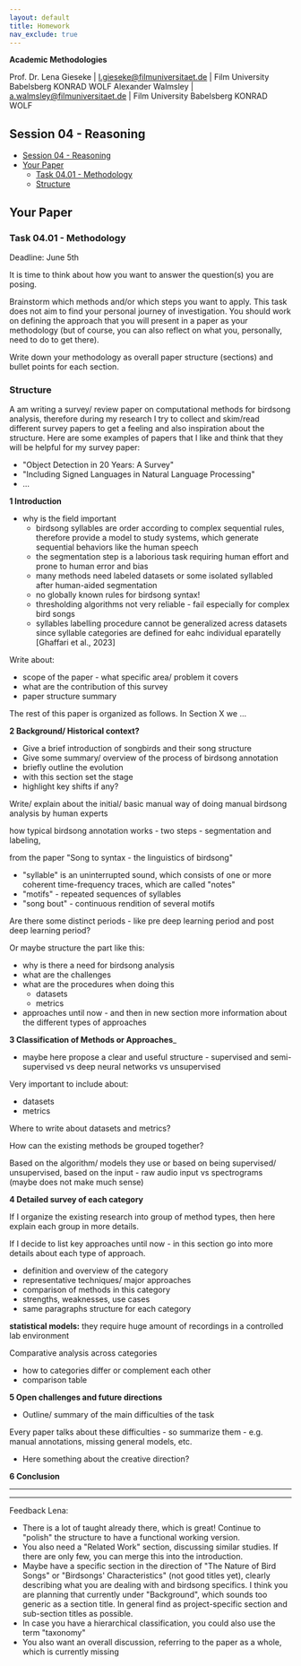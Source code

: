 ```yaml
---
layout: default
title: Homework
nav_exclude: true
---
```


**Academic Methodologies**
  
Prof. Dr. Lena Gieseke \| l.gieseke@filmuniversitaet.de \| Film University Babelsberg KONRAD WOLF
Alexander Walmsley \| a.walmsley@filmuniversitaet.de \| Film University Babelsberg KONRAD WOLF

## Session 04 - Reasoning

* [Session 04 - Reasoning](#session-04---reasoning)
* [Your Paper](#your-paper)
    * [Task 04.01 - Methodology](#task-0401---methodology)
    * [Structure](#structure)

## Your Paper

### Task 04.01 - Methodology

Deadline: June 5th


It is time to think about how you want to answer the question(s) you are posing.  

Brainstorm which methods and/or which steps you want to apply. This task does not aim to find your personal journey of investigation. You should work on defining the approach that you will present in a paper as your methodology (but of course, you can also reflect on what you, personally, need to do to get there). 

Write down your methodology as overall paper structure (sections) and bullet points for each section.

### Structure

A am writing a survey/ review paper on computational methods for birdsong analysis, therefore during my research I try to collect and skim/read different survey papers to get a feeling and also inspiration about the structure.
Here are some examples of papers that I like and think that they will be helpful for my survey paper:

- "Object Detection in 20 Years: A Survey" 
- "Including Signed Languages in Natural Language Processing" 
- ...

__1 Introduction__

- why is the field important
    - birdsong syllables are order according to complex sequential rules, therefore provide a model to study systems, which generate sequential behaviors like the human speech
    - the segmentation step is a laborious task requiring human effort and prone to human error and bias
    - many methods need labeled datasets or some isolated syllabled after human-aided segmentation 
    - no globally known rules for birdsong syntax!
    - thresholding algorithms not very reliable - fail especially for complex bird songs 
    - syllables labelling procedure cannot be generalized acress datasets since syllable categories are defined for eahc individual eparatelly [Ghaffari et al., 2023] 

Write about:

- scope of the paper - what specific area/ problem it covers
- what are the contribution of this survey
- paper structure summary 

The rest of this paper is organized as follows. In Section X we ... 

__2 Background/ Historical context?__

- Give a brief introduction of songbirds and their song structure 
- Give some summary/ overview of the process of birdsong annotation 
- briefly outline the evolution
- with this section set the stage
- highlight key shifts if any?

Write/ explain about the initial/ basic manual way of doing manual birdsong analysis by human experts

how typical birdsong annotation works - two steps - segmentation and labeling,  

from the paper "Song to syntax - the linguistics of birdsong"

- "syllable" is an uninterrupted sound, which consists of one or more coherent time-frequency traces, which are called "notes"
- "motifs" - repeated sequences of syllables
- "song bout" - continuous rendition of several motifs

Are there some distinct periods - like pre deep learning period and post deep learning period?

Or maybe structure the part like this:

- why is there a need for birdsong analysis
- what are the challenges
- what are the procedures when doing this
    - datasets
    - metrics
- approaches until now - and then in new section more information about the different types of approaches

__3 Classification of Methods or Approaches___

- maybe here propose a clear and useful structure - supervised and semi-supervised vs deep neural networks vs unsupervised

Very important to include about:

- datasets 
- metrics 

Where to write about datasets and metrics?

How can the existing methods be grouped together?

Based on the algorithm/ models they use or based on being supervised/ unsupervised, based on the input - raw audio input vs spectrograms (maybe does not make much sense)

__4 Detailed survey of each category__

If I organize the existing research into group of method types, then here explain each group in more details.

If I decide to list key approaches until now - in this section go into more details about each type of approach.

- definition and overview of the category
- representative techniques/ major approaches
- comparison of methods in this category
- strengths, weaknesses, use cases
- same paragraphs structure for each category

__statistical models:__ they require huge amount of recordings in a controlled lab environment

Comparative analysis across categories
- how to categories differ or complement each other
- comparison table

__5 Open challenges and future directions__

- Outline/ summary of the main difficulties of the task 

Every paper talks about these difficulties - so summarize them - e.g. manual annotations, missing general models, etc. 

- Here something about the creative direction? 

__6 Conclusion__

---


---
Feedback Lena:
* There is a lot of taught already there, which is great! Continue to "polish" the structure to have a functional working version.
* You also need a "Related Work" section, discussing similar studies. If there are only few, you can merge this into the introduction.
* Maybe have a specific section in the direction of "The Nature of Bird Songs" or "Birdsongs' Characteristics" (not good titles yet), clearly describing what you are dealing with and birdsong specifics. I think you are planning that currently under "Background", which sounds too generic as a section title. In general find as project-specific section and sub-section titles as possible.
* In case you have a hierarchical classification, you could also use the term "taxonomy"
* You also want an overall discussion, referring to the paper as a whole, which is currently missing